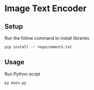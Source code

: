 # Image Text Encoder

## Setup

Run the follow command to install libraries

```bash
pip install -r requirements.txt
```

## Usage

Run Python script

```bash
py main.py
```
